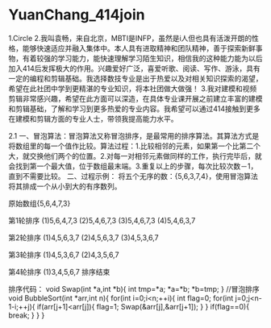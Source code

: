 # YuanChang_414join

1.Circle
2.我叫袁畅，来自北京，MBTI是INFP，虽然是i人但也具有活泼开朗的性格，能够快速适应并融入集体中。本人具有进取精神和团队精神，善于探索新鲜事物，有着较强的学习能力，能快速理解学习陌生知识，相信我的这种能力能为以后加入414后发挥极大的作用。兴趣爱好广泛，喜爱听歌、阅读、写作、游泳，具有一定的编程和剪辑基础。我选择数技专业是出于热爱以及对相关知识探索的渴望，希望在此社团中学到更精湛的专业知识，将本社团做大做强！
3.我对建模和视频剪辑非常感兴趣，希望在此方面可以深造，在具体专业课开展之前建立丰富的建模和剪辑基础，了解和学习到更多热爱的专业内容。我希望可以通过414接触到更多在建模和剪辑方面的专业人士，带领我提高能力水平。


2.1
一、冒泡算法：冒泡算法又称冒泡排序，是最常用的排序算法。其算法方式是将数组里的每一个值作比较。算法过程：1.比较相邻的元素，如果第一个比第二个大，就交换他们两个的位置。2.对每一对相邻元素做同样的工作，执行完毕后，就会找到第一个最大值，位于数组最末端。3.重复以上的步骤，每次比较次数－1，直到不需要比较。
二、过程示例：
将五个无序的数：{5,6,3,7,4}，使用冒泡算法将其排成一个从小到大的有序数列。

原始数组{5,6,4,7,3}

第1轮排序
(1)5,6,4,7,3
(2)5,4,6,7,3
(3)5,4,6,7,3
(4)5,4,6,3,7

第2轮排序
(1)4,5,6,3,7
(2)4,5,6,3,7
(3)4,5,3,6,7

第3轮排序
(1)4,5,3,6,7
(2)4,3,5,6,7

第4轮排序
(1)3,4,5,6,7
排序结束


排序代码：
void Swap(int *a,int *b){
int tmp=*a;
*a=*b;
*b=tmp;
}
//冒泡排序
void BubbleSort(int *arr,int n){
for(int i=0;i<n;++i){
int flag=0;
for(int j=0;j<n-1-i;++j){
if(arr[j+1]<arr[j]){
flag=1;
Swap(&arr[j],&arr[j+1]);
}
}
if(flag==0){
break;
}
}
}
